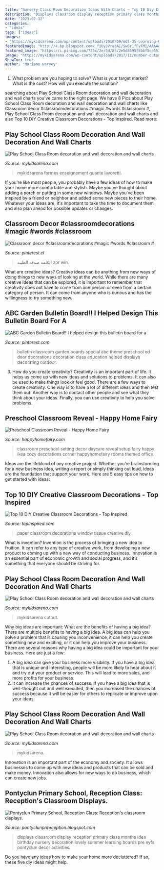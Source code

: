 ```yaml
---
title: "Nursery Class Room Decoration Ideas With Charts ~ Top 10 Diy Creative Classroom Decorations"
description: "Displays classroom display reception primary class months idea birthday nursery decoration lovely summer learning boards pre eyfs pontyclun decor activities"
date: "2023-02-12"
categories:
- "ideas"
tags: ["ideas"]
images:
- "https://mykidsarena.com/wp-content/uploads/2018/09/mdl-35-Learning-Colors-Room-Decorators-from-MykidsArena-copy-copy.jpg"
featuredImage: "http://4.bp.blogspot.com/_fiUy3Vra8AI/SwGr1fFvFMI/AAAAAAAAAGs/dascqhdUBYM/s1600/wb+mon+9+Nov+019.jpg"
featured_image: "https://i.pinimg.com/736x/2e/5d/85/2e5d8595f8bbf5ce55377b47416ec42b.jpg"
image: "https://mykidsarena.com/wp-content/uploads/2017/11/number-cutout.jpg"
ShowToc: true
author: "Mariano Harvey"
---
```



1. What problem are you hoping to solve? What is your target market? What is the cost? How will you execute the solution?

	

		
searching about Play School Class Room decoration and wall decoration and wall charts you've came to the right page. We have 8 Pics about Play School Class Room decoration and wall decoration and wall charts like Classroom decor #classroomdecorations #magic #words #classroom #, Play School Class Room decoration and wall decoration and wall charts and also Top 10 DIY Creative Classroom Decorations - Top Inspired. Read more:
		
    
## Play School Class Room Decoration And Wall Decoration And Wall Charts

<img loading=lazy src="https://mykidsarena.com/wp-content/uploads/2018/09/mdl-35-Learning-Colors-Room-Decorators-from-MykidsArena-copy-copy.jpg" onerror="this.onerror=null;this.src='https://tse3.mm.bing.net/th?id=OIP.P10i_Qjqk9CmRXoxKPpaQQHaK7&amp;pid=15.1';" alt="Play School Class Room decoration and wall decoration and wall charts">

_Source: mykidsarena.com_

>mykidsarena formes enseignement guante lavoretti. 

	

If you're like most people, you probably have a few ideas of how to make your home more comfortable and stylish. Maybe you've thought about adding a porch or putting in some new windows. Maybe you've been inspired by a friend or neighbor and added some new pieces to their home. Whatever your ideas are, it's important to take the time to document them and also plan ahead for possible updates or changes.

    
## Classroom Decor #classroomdecorations #magic #words #classroom #

<img loading=lazy src="https://i.pinimg.com/736x/2e/5d/85/2e5d8595f8bbf5ce55377b47416ec42b.jpg" onerror="this.onerror=null;this.src='https://tse3.mm.bing.net/th?id=OIP.7gX60_ExbjACvDd_ANdtbAHaNe&amp;pid=15.1';" alt="Classroom decor #classroomdecorations #magic #words #classroom #">

_Source: pinterest.cl_

>الكلمه صدقه الطيبه zpr win. 

	

What are creative ideas?
Creative ideas can be anything from new ways of doing things to new ways of looking at the world. While there are many creative ideas that can be explored, it is important to remember that creativity does not have to come from one person or even from a certain category of person. It can come from anyone who is curious and has the willingness to try something new.

    
## ABC Garden Bulletin Board!! I Helped Design This Bulletin Board For A

<img loading=lazy src="https://i.pinimg.com/originals/be/b8/ee/beb8eec8fe3998ad0799970b7573e2e6.jpg" onerror="this.onerror=null;this.src='https://tse2.mm.bing.net/th?id=OIP.UoNa8cVxQ7sfet66m0mizAHaJ4&amp;pid=15.1';" alt="ABC Garden Bulletin Board!! I helped design this bulletin board for a">

_Source: pinterest.com_

>bulletin classroom garden boards special abc theme preschool ed door decorations decoration class education helped displays decorating outdoor. 

	

3. How do you create creativity?
Creativity is an important part of life. It helps us come up with new ideas and solutions to problems. It can also be used to make things look or feel good. There are a few ways to create creativity. One way is to have a lot of different ideas and then test them out. Another way is to contact other people and see what they think about your ideas. Finally, you can use creativity to help you solve problems.

    
## Preschool Classroom Reveal - Happy Home Fairy

<img loading=lazy src="https://happyhomefairy.com/wp-content/uploads/2014/08/setting-up-the-preschool-classroom-great-ideas-1024x683.jpg" onerror="this.onerror=null;this.src='https://tse4.mm.bing.net/th?id=OIP.lKsVWdtJUN5S5jF7vm9LXAHaE8&amp;pid=15.1';" alt="Preschool Classroom Reveal - Happy Home Fairy">

_Source: happyhomefairy.com_

>classroom preschool setting decor daycare reveal setup fairy happy ikea cozy decorations corner happyhomefairy rooms themed office. 

	

Ideas are the lifeblood of any creative project. Whether you’re brainstorming for a new business idea, writing a report or simply thinking out loud, ideas are the foundation that support your work. Here are 5 easy tips on how to get started with ideas: 

    
## Top 10 DIY Creative Classroom Decorations - Top Inspired

<img loading=lazy src="http://www.topinspired.com/wp-content/uploads/2014/07/Tissue-Paper-Wall-Art.jpg" onerror="this.onerror=null;this.src='https://tse4.mm.bing.net/th?id=OIP.GacmZxZBqqW6n5csjnzPLAHaLJ&amp;pid=15.1';" alt="Top 10 DIY Creative Classroom Decorations - Top Inspired">

_Source: topinspired.com_

>paper classroom decorations window tissue creative diy. 

	

What is invention?
Invention is the process of bringing a new idea to fruition. It can refer to any type of creative work, from developing a new product to coming up with a new way of conducting business. Innovation is an essential part of economic growth and social progress, and it’s something that everyone should be striving for.

    
## Play School Class Room Decoration And Wall Decoration And Wall Charts

<img loading=lazy src="https://mykidsarena.com/wp-content/uploads/2017/11/number-cutout.jpg" onerror="this.onerror=null;this.src='https://tse2.mm.bing.net/th?id=OIP.uK_fzIweHYnu33AHEKLUcAHaEO&amp;pid=15.1';" alt="Play School Class Room decoration and wall decoration and wall charts">

_Source: mykidsarena.com_

>mykidsarena cutout. 

	

Why big ideas are important: What are the benefits of having a big idea?
There are multiple benefits to having a big idea. A big idea can help you solve a problem that is causing you inconvenience, it can help you create something new and exciting, or it can help you improve your business. There are several reasons why having a big idea could be important for your business. Here are just a few: 
1) A big idea can give your business more visibility. If you have a big idea that is unique and interesting, people will be more likely to hear about it and try out your product or service. This will lead to more sales, and more profits for your business. 
2) It can increase the chances of success. If you have a big idea that is well-thought out and well executed, then you increased the chances of success because it will be easier for others to replicate or improve upon your ideas.

    
## Play School Class Room Decoration And Wall Decoration And Wall Charts

<img loading=lazy src="https://mykidsarena.com/wp-content/uploads/2017/11/five-senses-wall-decorator.jpg" onerror="this.onerror=null;this.src='https://tse2.mm.bing.net/th?id=OIP.imbfg_It6GJcjZpU7O-uywHaF2&amp;pid=15.1';" alt="Play School Class Room decoration and wall decoration and wall charts">

_Source: mykidsarena.com_

>mykidsarena. 

	

Innovation is an important part of the economy and society. It allows businesses to come up with new ideas and products that can be sold and make money. Innovation also allows for new ways to do business, which can create new jobs.

    
## Pontyclun Primary School, Reception Class: Reception&#039;s Classroom Displays.

<img loading=lazy src="http://4.bp.blogspot.com/_fiUy3Vra8AI/SwGr1fFvFMI/AAAAAAAAAGs/dascqhdUBYM/s1600/wb+mon+9+Nov+019.jpg" onerror="this.onerror=null;this.src='https://tse4.mm.bing.net/th?id=OIP.REgPrVboHO6O54Z2l1TtJAHaFj&amp;pid=15.1';" alt="Pontyclun Primary School, Reception Class: Reception&#039;s classroom displays.">

_Source: pontyclunprireception.blogspot.com_

>displays classroom display reception primary class months idea birthday nursery decoration lovely summer learning boards pre eyfs pontyclun decor activities. 

	

Do you have any ideas how to make your home more decluttered? If so, these five diy ideas might help.

